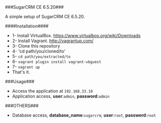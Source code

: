 ###SugarCRM CE 6.5.20###

A simple setup of SugarCRM CE 6.5.20.

####Installation####

* 1- Install VirtualBox. https://www.virtualbox.org/wiki/Downloads
* 2- Install Vagrant. http://vagrantup.com/
* 3- Clone this repository
* 4- 'cd path/you/cloned/to'
* 5- `cd path/you/extracted/to`
* 6- `vagrant plugin install vagrant-vbguest`
* 7- `vagrant up`
* That's it.

###Usage###
* Access the application at `192.168.33.10`
* Application access, **user**:`admin`, **password**:`admin`


###OTHERS###
* Database access, **database_name**:`sugarcrm`, **user**:`root`, **password**:`root`
